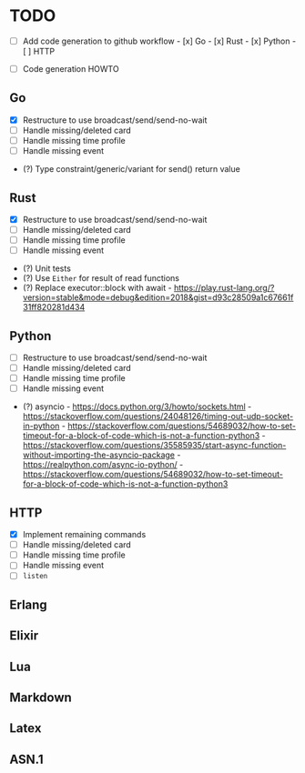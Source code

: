 # TODO

- [ ] Add code generation to github workflow
      - [x] Go
      - [x] Rust
      - [x] Python
      - [ ] HTTP

- [ ] Code generation HOWTO

## Go
- [x] Restructure to use broadcast/send/send-no-wait
- [ ] Handle missing/deleted card
- [ ] Handle missing time profile
- [ ] Handle missing event
- (?) Type constraint/generic/variant for send() return value

## Rust
- [x] Restructure to use broadcast/send/send-no-wait
- [ ] Handle missing/deleted card
- [ ] Handle missing time profile
- [ ] Handle missing event
- (?) Unit tests
- (?) Use `Either` for result of read functions
- (?) Replace executor::block with await
      - https://play.rust-lang.org/?version=stable&mode=debug&edition=2018&gist=d93c28509a1c67661f31ff820281d434

## Python
- [ ] Restructure to use broadcast/send/send-no-wait
- [ ] Handle missing/deleted card
- [ ] Handle missing time profile
- [ ] Handle missing event
- (?) asyncio
      - https://docs.python.org/3/howto/sockets.html
      - https://stackoverflow.com/questions/24048126/timing-out-udp-socket-in-python
      - https://stackoverflow.com/questions/54689032/how-to-set-timeout-for-a-block-of-code-which-is-not-a-function-python3
      - https://stackoverflow.com/questions/35585935/start-async-function-without-importing-the-asyncio-package
      - https://realpython.com/async-io-python/
      - https://stackoverflow.com/questions/54689032/how-to-set-timeout-for-a-block-of-code-which-is-not-a-function-python3

## HTTP
- [x] Implement remaining commands
- [ ] Handle missing/deleted card
- [ ] Handle missing time profile
- [ ] Handle missing event
- [ ] `listen`

## Erlang

## Elixir

## Lua

## Markdown

## Latex

## ASN.1


